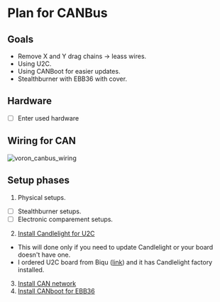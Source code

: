# Plan for CANBus
## Goals
* Remove X and Y drag chains -> leass wires.
* Using U2C.
* Using CANBoot for easier updates.
* Stealthburner with EBB36 with cover.

## Hardware
* [ ] Enter used hardware

## Wiring for CAN
![voron_canbus_wiring](https://user-images.githubusercontent.com/5571703/210175147-d069ec34-d23b-4c70-a096-16d26bb934da.jpg)

## Setup phases
1. Physical setups.
* [ ] Stealthburner setups.
* [ ] Electronic comparement setups.
2. [Install Candlelight for U2C](candlelight.md) 
* This will done only if you need to update Candlelight or your board doesn't have one.
* I ordered U2C board from Biqu ([link](https://biqu.equipment/products/bigtreetech-ebb-36-42-can-bus-for-connecting-klipper-expansion-device?_pos=1&_sid=f0f8330af&_ss=r&variant=39762747949154)) and it has Candlelight factory installed.
3. [Install CAN network](can_network.md)
4. [Install CANboot for EBB36](ebb36.md)
